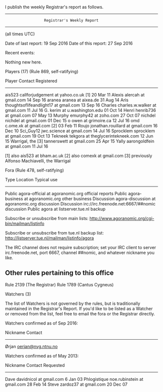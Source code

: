 I publish the weekly Registrar's report as follows.

------------------------------------------------------------------------
                      Registrar's Weekly Report
------------------------------------------------------------------------

(all times UTC)

Date of last report: 19 Sep 2016
Date of this report: 27 Sep 2016

Recent events:

Nothing new here.

Players (17) (Rule 869, self-ratifying)

   Player               Contact                               Registered
   ------               -------                               ----------
   ais523               callforjudgement at yahoo.co.uk [1]   20 Mar 11
   Alexis               alercah at gmail.com                  14 Sep 16
   aranea               aranea at aixea.de                    31 Aug 14
   Aris                 thoughtsoflifeandlight17 at gmail.com 13 Sep 16
   Charles              charles.w.walker at gmail.com         11 Jul 16
   G.                   kerim at u.washington.edu             01 Oct 14
   Henri                henrib736 at gmail.com                07 May 13
   Murphy               emurphy42 at zoho.com                 27 Oct 07
   nichdel              nichdel at gmail.com                  01 Dec 15
   o                    owen at grimoire.ca                   12 Jul 16
   omd                  c.ome.xk at gmail.com [2]             03 Feb 11
   Roujo                jonathan.rouillard at gmail.com       16 Dec 10
   Sci_Guy12            jwc.science at gmail.com              14 Jul 16
   Sprocklem            sprocklem at gmail.com                19 Oct 13
   Tekneek              tekgora at theglycerintekneek.com     12 Jun 15
   Warrigal, the [3]    tannerswett at gmail.com              25 Apr 15
   Yally                aarongoldfein at gmail.com            11 Jul 16

[1] also ais523 at bham.ac.uk
[2] also comexk at gmail.com
[3] previously Alfonso Machiavelli, the Warrigal

Fora (Rule 478, self-ratifying)

   Type         Location                              Typical use
   ----         --------                              -----------
   Public       agora-official at agoranomic.org      official reports
   Public       agora-business at agoranomic.org      other business
   Discussion   agora-discussion at agoranomic.org    discussion
   Discussion   irc://irc.freenode.net:6667/##nomic   discussion
   Public       agora at listserver.tue.nl            backup

   Subscribe or unsubscribe from main lists:
      http://www.agoranomic.org/cgi-bin/mailman/listinfo

   Subscribe or unsubscribe from tue.nl backup list:
      http://listserver.tue.nl/mailman/listinfo/agora

   The IRC channel does not require subscription; set your IRC client to
   server irc.freenode.net, port 6667, channel ##nomic, and whatever
   nickname you like.

Other rules pertaining to this office
-------------------------------------
Rule 2139 (The Registrar)
Rule 1789 (Cantus Cygneus)

Watchers (3)

   The list of Watchers is not governed by the rules, but is
   traditionally maintained in the Registrar's Report.  If you'd like to
   be listed as a Watcher or removed from the list, feel free to email
   the fora or the Registrar directly.

   Watchers confirmed as of Sep 2016:

   Nickname          Contact
   --------          -------
   Ørjan             oerjan@nvg.ntnu.no

   Watchers confirmed as of May 2013:

   Nickname          Contact                               Requested
   --------          -------                               ---------
   Dave              davidnicol at gmail.com                6 Jan 03
   Phlogistique      noe.rubinstein at gmail.com           28 Feb 14
   Steve             zardoz37 at gmail.com                 20 Dec 07
